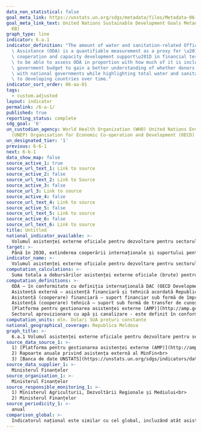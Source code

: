 ```yaml
---
data_non_statistical: false
goal_meta_link: https://unstats.un.org/sdgs/metadata/files/Metadata-06-0A-01.pdf
goal_meta_link_text: United Nations Sustainable Development Goals Metadata (PDF 398
  KB)
graph_type: line
indicator: 6.a.1
indicator_definition: "The amount of water and sanitation-related Official Development\
  \ Assistance (ODA) is a quantifiable measurement as a proxy for \u201Cinternational\
  \ cooperation and capacity development support\u201D in financial terms. It is essential\
  \ to be able to assess ODA in proportion with how much of it is included in the\
  \ government budget to gain a better understanding of whether donors are aligned\
  \ with national governments while highlighting total water and sanitation ODA disbursements\
  \ to developing countries over time."
indicator_sort_order: 06-aa-01
tags:
  - custom.adjusted
layout: indicator
permalink: /6-a-1/
published: true
reporting_status: complete
sdg_goal: '6'
un_custodian_agency: World Health Organization (WHO) United Nations Environment Programme
  (UNEP) Organisation for Economic Co-operation and Development (OECD)
un_designated_tier: '1'
previous: 6-6-1
next: 6-b-1
data_show_map: false
source_active_1: true
source_url_text_1: Link to source
source_active_2: false
source_url_text_2: Link to Source
source_active_3: false
source_url_3: Link to source
source_active_4: false
source_url_text_4: Link to source
source_active_5: false
source_url_text_5: Link to source
source_active_6: false
source_url_text_6: Link to source
title: Untitled
national_indicator_available: >-
  Volumul asistenței externe oficiale pentru dezvoltare pentru sectorul de aprovizionare cu apă și sanitație
target: >-
  Până în 2030, extinderea cooperării internaționale și suportului pentru dezvoltarea capacităților menit pentru țările în curs de dezvoltare în domeniul activităților și programelor ce țin de apă și sanitație, inclusiv colectarea apei, desalinizarea, eficiența apei, epurarea apelor uzate, tehnologiile de reciclare și reutilizare
indicator_name: >-
  Volumul asistenței externe oficiale pentru dezvoltare pentru sectorul de aprovizionare cu apă și sanitație, care face parte din planul de cheltuieli coordonate la nivel de guvern
computation_calculations: >-
  Suma totala a debursărilor asistenței externe oficiale (brute) pentru dezvoltare (ODA) de la toți donatorii pentru sectorul de aprovizionare cu apă și sanitație.
computation_definitions: >-
  ODA – în conformitate cu definiția internațională DAC (OECD Development Assistance Committee) aceasta reprezintă "fluxurile către țări și teritorii din lista DAC a beneficiarilor de ODA și ale instituțiilor multilaterale care sunt : (i) furnizate de agenții oficiale, inclusiv de guvernele naționale și locale sau de agențiile executive ale acestora; și (ii) fiecare tranzacție este gestionată cu obiectivul principal de promovare a dezvoltării economice și a bunăstării țărilor în curs de dezvoltare; și este de natură concesională și transmite un element de grant de cel puțin 25% (calculat la o rată de reducere de 10%). ( [A se vedea](http://www.oecd.org/dac/stats/officialdevelopmentassistancedefinitionandcoverage.htm) ) <br> 
  Asistență externă – asistență financiară și tehnică acordată Republicii Moldova, Guvernului și/sau altor autorități publice de către comunitatea creditorilor/donatorilor (art.9 din HG nr. 377 din 25.04.2018, cu privire la reglementarea cadrului instituțional și mecanismului de coordonare și management  al asistenței externe).<br> 
  Asistență (cooperare) financiară – suport financiar sub formă de împrumuturi, granturi, inclusiv livrări de bunuri și/sau lucrări pentru implementarea proiectelor/programelor;<br> 
  Asistență (cooperare) tehnică – suport sub formă de transfer de cunoștințe, inclusiv tehnologii, metodologii și tehnici în cadrul proiectelor/programelor;<br> 
  [Platforma pentru gestionarea asistenței externe (AMP)](http://amp.gov.md/TEMPLATE/ampTemplate/dashboard/build/index.html) – sistem informațional automatizat accesibil on-line, în cadrul căruia este încărcată și stocată informația privind proiectele/programele de asistență externă din Republica Moldova.<br> 
  Sectorul aprovizionare cu apă și canalizare - este definit în conformitate cu standardele DAC/OECD și cuprinde toate codurile sectoriale conform clasificării CRS din secțiunile 140 pentru sectorul de apă și canalizare, și 31140 pentru resurse de apă pentru agricultură.
computation_units: mln. Dolari SUA prețuri constante
national_geographical_coverage: Republica Moldova
graph_title: >-
  6.a.1 Volumul asistenței externe oficiale pentru dezvoltare pentru sectorul de aprovizionare cu apă și sanitație
source_data_source_1: >-
  1) [Platforma pentru gestionarea asistenței externe (AMP)](http://amp.gov.md/portal/sites/default/files/inline/amp-planul_de_gestiune_a_datelor_0.pdf)  <br> 
  2) Rapoarte anuale privind asistența externă al MinFin<br> 
  3) [Banca de date UNSTATS](https://unstats.un.org/sdgs/indicators/database/)
source_data_supplier_1: >-
  Ministerul Finanțelor
source_organisation_1: >-
  Ministerul Finanțelor
source_responsible_monitoring_1: >-
  1) Ministerul Agriculturii, Dezvoltării Regionale și Mediului<br> 
  2) Ministerul Finanțelor
source_periodicity_1: >-
  anual
comparison_global: >-
  Indicatorul național este similar cu cel global, incluzând atât asistenta externa pentru dezvoltarea sectorului vizat
---
```

